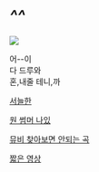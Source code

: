 #  *^^*


![](https://opgg-com-image.akamaized.net/attach/images/20200826013111.608284.jpg)

어--이  
다 드루와  
혼,내줄 테니,까  


 [서늘한](https://youtu.be/EzQsoZYY470)

 [원 썸머 나있](https://youtu.be/4CHXJTDkk08)

 [뮤비 찾아보면 안되는 곡](https://youtu.be/OWL1RNX7p90)
 
 [짧은 영상](https://youtu.be/-XJEuQSFbAM)
